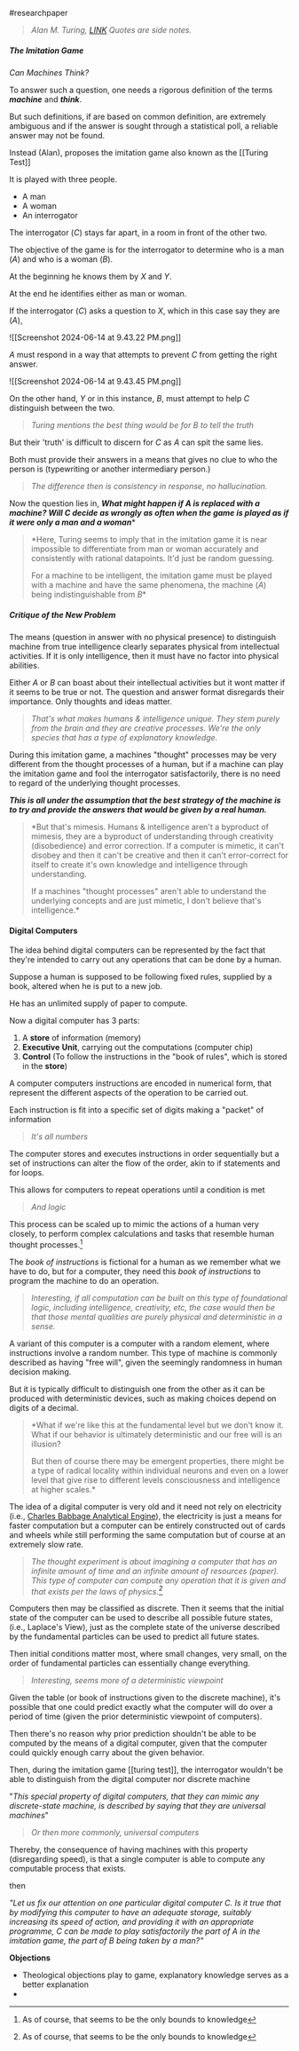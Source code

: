 #researchpaper 

> *Alan M. Turing, [LINK](https://redirect.cs.umbc.edu/courses/471/papers/turing.pdf)*
>*Quotes are side notes.*

##### The Imitation Game

*Can Machines Think?*

To answer such a question, one needs a rigorous definition of the terms ***machine*** and ***think***.

But such definitions, if are based on common definition, are extremely ambiguous and if the answer is sought through a statistical poll, a reliable answer may not be found.

Instead (Alan), proposes the imitation game also known as the [[Turing Test]]

It is played with three people.

- A man
- A woman
- An interrogator

The interrogator ($C$) stays far apart, in a room in front of the other two.

The objective of the game is for the interrogator to determine who is a man ($A$) and who is a woman ($B$). 

At the beginning he knows them by $X$ and $Y$.

At the end he identifies either as man or woman.

If the interrogator ($C$) asks a question to $X$, which in this case say they are ($A$), 

![[Screenshot 2024-06-14 at 9.43.22 PM.png]]

$A$ must respond in a way that attempts to prevent $C$ from getting the right answer.

![[Screenshot 2024-06-14 at 9.43.45 PM.png]]

On the other hand, $Y$ or in this instance, $B$, must attempt to help $C$ distinguish between the two.

> *Turing mentions the best thing would be for $B$ to tell the truth*

But their 'truth' is difficult to discern for $C$ as $A$ can spit the same lies.

Both must provide their answers in a means that gives no clue to who the person is (typewriting or another intermediary person.)

> *The difference then is consistency in response, no hallucination.*

Now the question lies in, ***What might happen if $A$ is replaced with a machine? Will $C$ decide as wrongly as often when the game is played as if it were only a man and a woman****

>*Here, Turing seems to imply that in the imitation game it is near impossible to differentiate from man or woman accurately and consistently with rational datapoints. It'd just be random guessing.
>
>For a machine to be intelligent, the imitation game must be played with a machine and have the same phenomena, the machine ($A$) being indistinguishable from $B$*

##### **Critique of the New Problem**

The means (question in answer with no physical presence) to distinguish machine from true intelligence clearly separates physical from intellectual activities. If it is only intelligence, then it must have no factor into physical abilities. 

Either $A$ or $B$ can boast about their intellectual activities but it wont matter if it seems to be true or not. The question and answer format disregards their importance. Only thoughts and ideas matter.

> *That's what makes humans & intelligence unique. They stem purely from the brain and they are creative processes. We're the only species that has a type of explanatory knowledge.*

During this imitation game, a machines "thought" processes may be very different from the thought processes of a human, but if a machine can play the imitation game and fool the interrogator satisfactorily, there is no need to regard of the underlying thought processes.

***This is all under the assumption that the best strategy of the machine is to try and provide the answers that would be given by a real human.***

> *But that's mimesis. Humans & intelligence aren't a byproduct of mimesis, they are a byproduct of understanding through creativity (disobedience) and error correction. If a computer is mimetic, it can't disobey and then it can't be creative and then it can't error-correct for itself to create it's own knowledge and intelligence through understanding. 
> 
> If a machines "thought processes" aren't able to understand the underlying concepts and are just mimetic, I don't believe that's intelligence.*

#### Digital Computers

The idea behind digital computers can be represented by the fact that they're intended to carry out any operations that can be done by a human.

Suppose a human is supposed to be following fixed rules, supplied by a book, altered when he is put to a new job.

He has an unlimited supply of paper to compute.

Now a digital computer has 3 parts:

1. A **store** of information (memory)
2. **Executive** **Unit**, carrying out the computations (computer chip) 
3. **Control** (To follow the instructions in the "book of rules", which is stored in the **store**)

A computer computers instructions are encoded in numerical form, that represent the different aspects of the operation to be carried out.

Each instruction is fit into a specific set of digits making a "packet" of information

> *It's all numbers*

The computer stores and executes instructions in order sequentially but a set of instructions can alter the flow of the order, akin to if statements and for loops.

This allows for computers to repeat operations until a condition is met

> _And logic_

This process can be scaled up to mimic the actions of a human very closely, to perform complex calculations and tasks that resemble human thought processes.[^1]

The *book of instructions* is fictional for a human as we remember what we have to do, but for a computer, they need this *book of instructions* to program the machine to do an operation.

> *Interesting, if all computation can be built on this type of foundational logic, including intelligence, creativity, etc, the case would then be that those mental qualities are purely physical and deterministic in a sense.*

A variant of this computer is a computer with a random element, where instructions involve a random number. This type of machine is commonly described as having "free will", given the seemingly randomness in human decision making. 

But it is typically difficult to distinguish one from the other as it can be produced with deterministic devices, such as making choices depend on digits of a decimal.

> *What if we're like this at the fundamental level but we don't know it. 
> What if our behavior is ultimately deterministic and our free will is an illusion? 
> 
> But then of course there may be emergent properties, there might be a type of radical locality within individual neurons and even on a lower level that give rise to different levels consciousness and intelligence at higher scales.*

The idea of a digital computer is very old and it need not rely on electricity (i.e., [Charles Babbage Analytical Engine](https://www.youtube.com/watch?v=BlbQsKpq3Ak)), the electricity is just a means for faster computation but a computer can be entirely constructed out of cards and wheels while still performing the same computation but of course at an extremely slow rate.

> *The thought experiment is about imagining a computer that has an infinite amount of time and an infinite amount of resources (paper). This type of computer can compute any operation that it is given and that exists per the laws of physics.[^1]*

Computers then may be classified as discrete. Then it seems that the initial state of the computer can be used to describe all possible future states, (i.e., Laplace's View), just as the complete state of the universe described by the fundamental particles can be used to predict all future states.

Then initial conditions matter most, where small changes, very small, on the order of fundamental particles can essentially change everything.

> *Interesting, seems more of a deterministic viewpoint*

Given the table (or book of instructions given to the discrete machine), it's possible that one could predict exactly what the computer will do over a period of time (given the prior deterministic viewpoint of computers).

Then there's no reason why prior prediction shouldn't be able to be computed by the means of a digital computer, given that the computer could quickly enough carry about the given behavior.

Then, during the imitation game [[turing test]], the interrogator wouldn't be able to distinguish from the digital computer nor discrete machine

"*This special property of digital computers, that they can mimic any discrete-state machine, is described by saying that they are universal machines*"

> *Or then more commonly, universal computers*

Thereby, the consequence of having machines with this property (disregarding speed), is that a single computer is able to compute any computable process that exists.

then

*"Let us fix our attention on one particular digital computer C. Is it true that by modifying this computer to have an adequate storage, suitably increasing its speed of action, and providing it with an appropriate programme, C can be made to play satisfactorily the part of A in the imitation game, the part of B being taken by a man?"*

**Objections**

- Theological objections play to game, explanatory knowledge serves as a better explanation
- 

[^1]: As of course, that seems to be the only bounds to knowledge